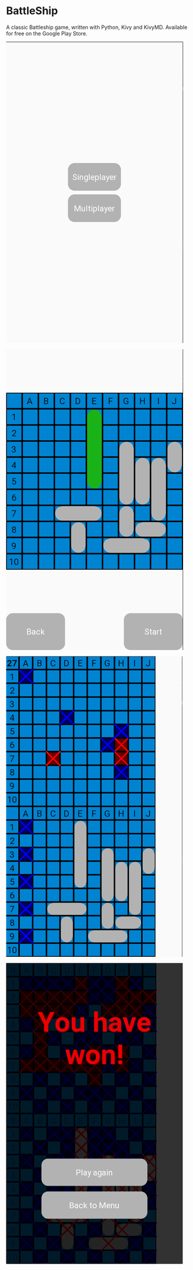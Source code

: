 # BattleShip
A classic Battleship game, written with Python, Kivy and KivyMD.
Available for free on the Google Play Store.


![alt text](https://github.com/pyfection/BattleShip2/blob/main/img/main_menu.png)

![alt text](https://github.com/pyfection/BattleShip2/blob/main/img/prepare.png)

![alt text](https://github.com/pyfection/BattleShip2/blob/main/img/ingame.png)

![alt text](https://github.com/pyfection/BattleShip2/blob/main/img/won.png)
